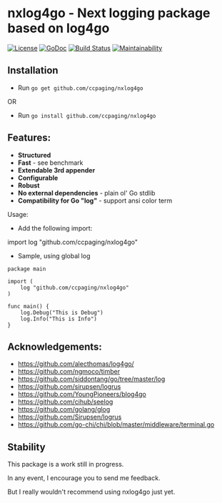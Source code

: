 # nxlog4go - Next logging package based on log4go 
[![License](https://img.shields.io/pypi/l/Django.svg)](https://github.com/ccpaging/nxlog4go/blob/master/LICENSE) [![GoDoc](https://godoc.org/github.com/ccpaging/nxlog4go?status.svg)](https://godoc.org/github.com/ccpaging/nxlog4go) [![Build Status](https://travis-ci.org/ccpaging/nxlog4go.svg?branch=master)](https://travis-ci.org/ccpaging/nxlog4go) [![Maintainability](https://codeclimate.com/github/ccpaging/nxlog4go/badges/gpa.svg)](https://codeclimate.com/github/ccpaging/nxlog4go/maintainability)

## Installation

- Run `go get github.com/ccpaging/nxlog4go`

OR

- Run `go install github.com/ccpaging/nxlog4go`

## Features:

* **Structured**
* **Fast** - see benchmark
* **Extendable 3rd appender**
* **Configurable**
* **Robust**
* **No external dependencies** - plain ol' Go stdlib
* **Compatibility for Go "log"** - support ansi color term

Usage:

- Add the following import:

import log "github.com/ccpaging/nxlog4go"

- Sample, using global log

```
package main

import (
    log "github.com/ccpaging/nxlog4go"
)

func main() {
    log.Debug("This is Debug")
    log.Info("This is Info")
}
```

## Acknowledgements:

* <https://github.com/alecthomas/log4go/>
* <https://github.com/ngmoco/timber>
* <https://github.com/siddontang/go/tree/master/log>
* <https://github.com/sirupsen/logrus>
* <https://github.com/YoungPioneers/blog4go>
* <https://github.com/cihub/seelog>
* <https://github.com/golang/glog>
* <https://github.com/Sirupsen/logrus>
* <https://github.com/go-chi/chi/blob/master/middleware/terminal.go>

## Stability

This package is a work still in progress. 

In any event, I encourage you to send me feedback.

But I really wouldn't recommend using nxlog4go just yet.
